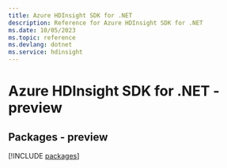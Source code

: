 ```yaml
---
title: Azure HDInsight SDK for .NET
description: Reference for Azure HDInsight SDK for .NET
ms.date: 10/05/2023
ms.topic: reference
ms.devlang: dotnet
ms.service: hdinsight
---
```

# Azure HDInsight SDK for .NET - preview
## Packages - preview
[!INCLUDE [packages](hdinsight-index.md)]